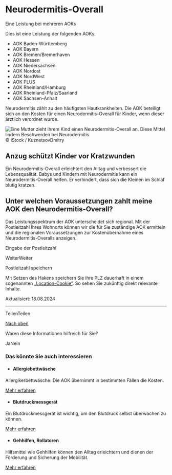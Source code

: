 # Neurodermitis-Overall

Eine Leistung bei mehreren AOKs

Dies ist eine Leistung der folgenden AOKs:

- AOK Baden-Württemberg
- AOK Bayern
- AOK Bremen/Bremerhaven
- AOK Hessen
- AOK Niedersachsen
- AOK Nordost
- AOK NordWest
- AOK PLUS
- AOK Rheinland/Hamburg
- AOK Rheinland-Pfalz/Saarland
- AOK Sachsen-Anhalt

Neurodermitis zählt zu den häufigsten Hautkrankheiten. Die AOK beteiligt sich an den Kosten für einen Neurodermitis-Overall für Kinder, wenn dieser ärztlich verordnet wurde.

![Eine Mutter zieht ihrem Kind einen Neurodermitis-Overall an. Diese Mittel lindern Beschwerden bei Neurodermitis.](https://www.aok.de/pk/magazin/cms/fileadmin/_processed_/d/5/csm_neurodermitis-overall_e27c898cb2.jpg.webp)© iStock / KuznetsovDmitry

## Anzug schützt Kinder vor Kratzwunden

Ein Neurodermitis-Overall erleichtert den Alltag und verbessert die Lebensqualität. Babys und Kindern mit Neurodermitis kann ein Neurodermitis-Overall helfen. Er verhindert, dass sich die Kleinen im Schlaf blutig kratzen.

## Unter welchen Voraussetzungen zahlt meine AOK den Neurodermitis-Overall?

Das Leistungsspektrum der AOK unterscheidet sich regional. Mit der Postleitzahl Ihres Wohnorts können wir die für Sie zuständige AOK ermitteln und die regionalen Voraussetzungen zur Kostenübernahme eines Neurodermitis-Overalls anzeigen.

Eingabe der Postleitzahl

WeiterWeiter

Postleitzahl speichern

Mit Setzen des Hakens speichern Sie ihre PLZ dauerhaft in einem sogenannten [„Location-Cookie”](https://www.aok.de/pk/rechtliches/datenschutzerklaerung/). So sehen Sie zukünftig direkt relevante Inhalte.

Aktualisiert: 18.08.2024

* * *

TeilenTeilen

[Nach oben](https://www.aok.de/pk/leistungen/hilfsmittel/neurodermitis-overall/#main-content)

Waren diese Informationen hilfreich für Sie?

JaNein

### Das könnte Sie auch interessieren

- #### Allergiebettwäsche







Allergikerbettwäsche: Die AOK übernimmt in bestimmten Fällen die Kosten.



[Mehr erfahren](https://www.aok.de/pk/leistungen/hilfsmittel/allergiebettwaesche/)

- #### Blutdruckmessgerät







Ein Blutdruckmessgerät ist wichtig, um den Blutdruck selbst überwachen zu können.



[Mehr erfahren](https://www.aok.de/pk/leistungen/hilfsmittel/blutdruckmessgeraet/)

- #### Gehhilfen, Rollatoren







Hilfsmittel wie Gehhilfen können den Alltag erleichtern und dienen der Förderung und Sicherung der Mobilität.



[Mehr erfahren](https://www.aok.de/pk/leistungen/hilfsmittel/gehhilfen-und-rollatoren/)